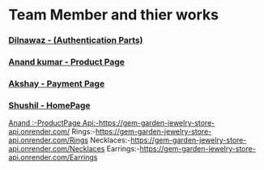 <h1>Team Member and thier works</h1>
<h3> <a href="www.googel.com" /> Dilnawaz - (Authentication Parts)</h3>
<h3>Anand kumar - Product Page</h3>
<h3>Akshay - Payment Page</h3>
<h3>Shushil - HomePage</h3>


Anand :-ProductPage
Api:-https://gem-garden-jewelry-store-api.onrender.com/
Rings:-https://gem-garden-jewelry-store-api.onrender.com/Rings
Necklaces:-https://gem-garden-jewelry-store-api.onrender.com/Necklaces
Earrings:-https://gem-garden-jewelry-store-api.onrender.com/Earrings
